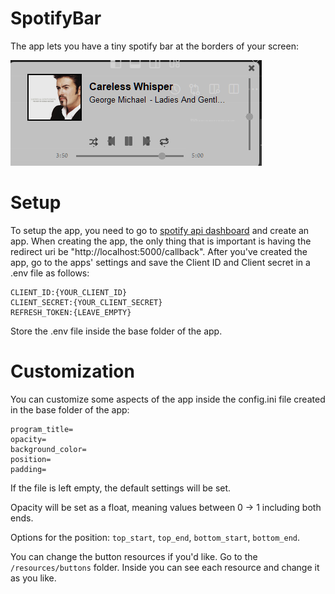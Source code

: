 # SpotifyBar 
The app lets you have a tiny spotify bar at the borders of your screen:

![Image example of the app](resources/images/example.png)

# Setup
To setup the app, you need to go to [spotify api dashboard](https://developer.spotify.com/dashboard) and create an app.
When creating the app, the only thing that is important is having the redirect uri be "http://localhost:5000/callback".
After you've created the app, go to the apps' settings and save the Client ID and Client secret in a .env file as follows:

    CLIENT_ID:{YOUR_CLIENT_ID}
    CLIENT_SECRET:{YOUR_CLIENT_SECRET}
    REFRESH_TOKEN:{LEAVE_EMPTY}

Store the .env file inside the base folder of the app.

# Customization
You can customize some aspects of the app inside the config.ini file created in the base folder of the app:

    program_title=
    opacity=
    background_color=
    position=
    padding=

If the file is left empty, the default settings will be set.

Opacity will be set as a float, meaning values between 0 -> 1 including both ends.

Options for the position: `top_start`, `top_end`, `bottom_start`, `bottom_end`.

You can change the button resources if you'd like. Go to the `/resources/buttons` folder.
Inside you can see each resource and change it as you like.